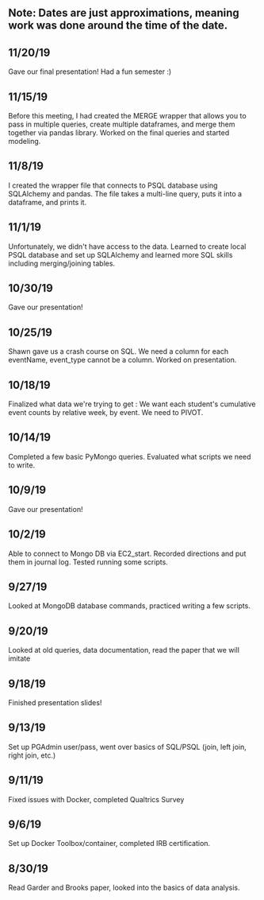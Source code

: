 ## Note: Dates are just approximations, meaning work was done around the time of the date.

## 11/20/19
Gave our final presentation! Had a fun semester :)

## 11/15/19
Before this meeting, I had created the MERGE wrapper that allows you to pass in multiple queries, create multiple dataframes, and merge them together via pandas library. Worked on the final queries and started modeling.

## 11/8/19
I created the wrapper file that connects to PSQL database using SQLAlchemy and pandas. The file takes a multi-line query, puts it into a dataframe, and prints it.

## 11/1/19
Unfortunately, we didn't have access to the data. Learned to create local PSQL database and set up SQLAlchemy and learned more SQL skills including merging/joining tables.

## 10/30/19
Gave our presentation!

## 10/25/19
Shawn gave us a crash course on SQL. We need a column for each eventName, event_type cannot be a column. Worked on presentation.

## 10/18/19
Finalized what data we're trying to get : We want each student's cumulative event counts by relative week, by event. We need to PIVOT.

## 10/14/19
Completed a few basic PyMongo queries. Evaluated what scripts we need to write.

## 10/9/19
Gave our presentation!

## 10/2/19
Able to connect to Mongo DB via EC2_start. Recorded directions and put them in journal log. Tested running some scripts.

## 9/27/19

Looked at MongoDB database commands, practiced writing a few scripts.

## 9/20/19

Looked at old queries, data documentation, read the paper that we will imitate

## 9/18/19

Finished presentation slides!

## 9/13/19

Set up PGAdmin user/pass, went over basics of SQL/PSQL (join, left join, right join, etc.)

## 9/11/19

Fixed issues with Docker, completed Qualtrics Survey

## 9/6/19

Set up Docker Toolbox/container, completed IRB certification.

## 8/30/19

Read Garder and Brooks paper, looked into the basics of data analysis.
